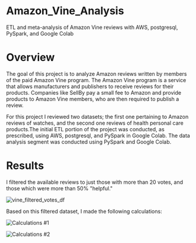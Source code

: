 # Amazon_Vine_Analysis

ETL and meta-analysis of Amazon Vine reviews with AWS, postgresql, PySpark, and Google Colab

# Overview

The goal of this project is to analyze Amazon reviews written by members of the paid Amazon Vine program. The Amazon Vine program is a service that allows manufacturers and publishers to receive reviews for their products. Companies like SellBy pay a small fee to Amazon and provide products to Amazon Vine members, who are then required to publish a review.
 
 For this project I reviewed two datasets; the first one pertaining to Amazon reviews of watches, and the second one reviews of health personal care products.The initial ETL portion of the project was conducted, as prescribed, using AWS, postgresql, and PySpark in Google Colab. The data analysis segment was conducted using PySpark and Google Colab.

# Results

I filtered the available reviews to just those with more than 20 votes, and those which were more than 50% "helpful."

![vine_filtered_votes_df](https://user-images.githubusercontent.com/95712234/173296027-f98c3d01-5067-40b5-85c0-5049c2eaead9.png)

Based on this filtered dataset, I made the following calculations:

![Calculations #1](https://user-images.githubusercontent.com/95712234/173296391-ef48e0fa-eaf1-427d-b4d9-bac9b8e24783.png)

![Calculations #2](https://user-images.githubusercontent.com/95712234/173296419-0f3702b3-ce0f-41f0-9206-94f4b6197839.png)

